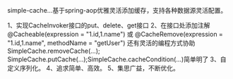 simple-cache...基于spring-aop优雅灵活添加缓存，支持各种数据源灵活配置。

1、实现CacheInvoker接口的put、delete、get接口
2、在接口处添加注解@Cacheable(expression = "1.id,1.name") 或 @CacheRemove(expression = "1.id,1.name", methodName = "getUser")
   还有灵活的编程方式协助 SimpleCache.removeCache(...); SimpleCache.putCache(...);SimpleCache.cacheCondition(...)简单明了
3、自定义序列化。
4、追求简单、高效。
5、集思广益，不断优化。
   
